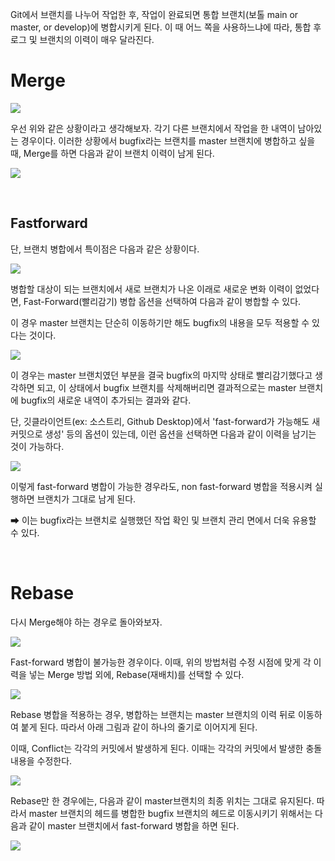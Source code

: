 Git에서 브랜치를 나누어 작업한 후, 작업이 완료되면 통합 브랜치(보톨 main or master, or develop)에 병합시키게 된다. 이 때 어느 쪽을 사용하느냐에 따라, 통합 후 로그 및 브랜치의 이력이 매우 달라진다.

# Merge
![](https://velog.velcdn.com/images/sw_smj/post/227e8dc0-ab09-47ef-bc8b-2f10217f84a4/image.png)

우선 위와 같은 상황이라고 생각해보자. 각기 다른 브랜치에서 작업을 한 내역이 남아있는 경우이다. 이러한 상황에서 bugfix라는 브랜치를 master 브랜치에 병합하고 싶을 때, Merge를 하면 다음과 같이 브랜치 이력이 남게 된다.

![](https://velog.velcdn.com/images/sw_smj/post/22598557-47ab-476e-b61d-290eac46909b/image.png)


<br>


## Fastforward

단, 브랜치 병합에서 특이점은 다음과 같은 상황이다.

![](https://velog.velcdn.com/images/sw_smj/post/8e5b273a-440f-48c4-9381-c5623359dc86/image.png)

병합할 대상이 되는 브랜치에서 새로 브랜치가 나온 이래로 새로운 변화 이력이 없었다면, Fast-Forward(빨리감기) 병합 옵션을 선택하여 다음과 같이 병합할 수 있다.

이 경우 master 브랜치는 단순히 이동하기만 해도 bugfix의 내용을 모두 적용할 수 있다는 것이다.

![](https://velog.velcdn.com/images/sw_smj/post/e9eab1cc-f616-4531-b8b1-9cc63c1c0837/image.png)

이 경우는 master 브랜치였던 부분을 결국 bugfix의 마지막 상태로 빨리감기했다고 생각하면 되고, 이 상태에서 bugfix 브랜치를 삭제해버리면 결과적으로는 master 브랜치에 bugfix의 새로운 내역이 추가되는 결과와 같다.

단, 깃클라이언트(ex: 소스트리, Github Desktop)에서 'fast-forward가 가능해도 새 커밋으로 생성' 등의 옵션이 있는데, 이런 옵션을 선택하면 다음과 같이 이력을 남기는 것이 가능하다.

![](https://velog.velcdn.com/images/sw_smj/post/a8f42c73-03a7-4e29-b550-2315221977ea/image.png)

이렇게 fast-forward 병합이 가능한 경우라도, non fast-forward 병합을 적용시켜 실행하면 브랜치가 그대로 남게 된다.

➡ 이는 bugfix라는 브랜치로 실행했던 작업 확인 및 브랜치 관리 면에서 더욱 유용할 수 있다.

<br>

# Rebase

다시 Merge해야 하는 경우로 돌아와보자.

![](https://velog.velcdn.com/images/sw_smj/post/2ccd4035-7734-46f1-8423-302d89b0238f/image.png)

Fast-forward 병합이 불가능한 경우이다. 이때, 위의 방법처럼 수정 시점에 맞게 각 이력을 넣는 Merge 방법 외에, Rebase(재배치)를 선택할 수 있다.


![](https://velog.velcdn.com/images/sw_smj/post/840d96b7-157f-4c93-b1fe-1d29a63da866/image.png)

Rebase 병합을 적용하는 경우, 병합하는 브랜치는 master 브랜치의 이력 뒤로 이동하여 붙게 된다. 따라서 아래 그림과 같이 하나의 줄기로 이어지게 된다.

이때, Conflict는 각각의 커밋에서 발생하게 된다. 이때는 각각의 커밋에서 발생한 충돌 내용을 수정한다.


![](https://velog.velcdn.com/images/sw_smj/post/1db41491-36f0-46db-86e0-37ed9b205d11/image.png)

Rebase만 한 경우에는, 다음과 같이 master브랜치의 최종 위치는 그대로 유지된다. 따라서 master 브랜치의 헤드를 병합한 bugfix 브랜치의 헤드로 이동시키기 위해서는 다음과 같이 master 브랜치에서 fast-forward 병합을 하면 된다.

![](https://velog.velcdn.com/images/sw_smj/post/3a33753d-ccce-423e-b342-9aef56abf442/image.png)

